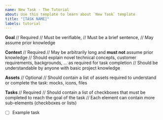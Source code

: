 ```yaml
---
name: New Task - The Tutorial
about: Use this template to learn about `New Task` template
title: "[TASK NAME]"
labels: tutorial
---
```


**Goal**
// Required
// Must be verifiable,
// Must be a brief sentence,
// May assume prior knowledge

**Context**
// Required
// May be arbitrarily long and **must not** assume prior knowledge
// Should explain novel technical concepts, customer requirements, backgrounds, ... as required for task completion
// Should be understandable by anyone with basic project knowledge

**Assets**
// Optional
// Should contain a list of assets required to understand or complete the task: mocks, icons, files

**Tasks**
// Required
// Should contain a list of checkboxes that must be completed to reach the goal of the task
// Each element can contain more sub-elements (checkboxes or lists)

- [ ] Example task
